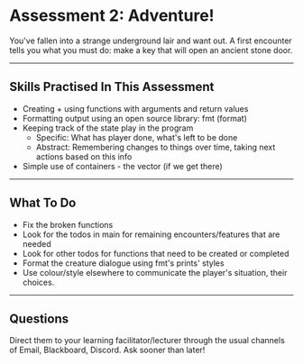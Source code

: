   # Assessment 2: Adventure!
 
 You've fallen into a strange underground lair and want out. 
 A first encounter tells you what you must do: make a key
 that will open an ancient stone door.

--------------------------------------------------------------

## Skills Practised In This Assessment
  
  - Creating + using functions with arguments and return values
  - Formatting output using an open source library: fmt (format)
  - Keeping track of the state play in the program
    + Specific: What has player done, what's left to be done
    + Abstract: Remembering changes to things over time, 
                taking next actions based on this info
  - Simple use of containers - the vector (if we get there)
 
-------------------------------------------------------------
## What To Do
  
  - Fix the broken functions
  - Look for the todos in main for remaining encounters/features
    that are needed
  - Look for other todos for functions that need to be created
    or completed
  - Format the creature dialogue using fmt's prints' styles
  - Use colour/style elsewhere to communicate the player's situation,
    their choices.
-------------------------------------------------------------

## Questions
 
Direct them to your learning facilitator/lecturer through
the usual channels of Email, Blackboard, Discord. Ask sooner
than later!
 